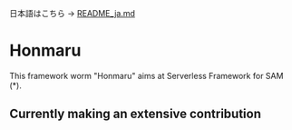 日本語はこちら → [README_ja.md](README_ja.md)
# Honmaru
This framework worm "Honmaru" aims at Serverless Framework for SAM (*).

## Currently making an extensive contribution